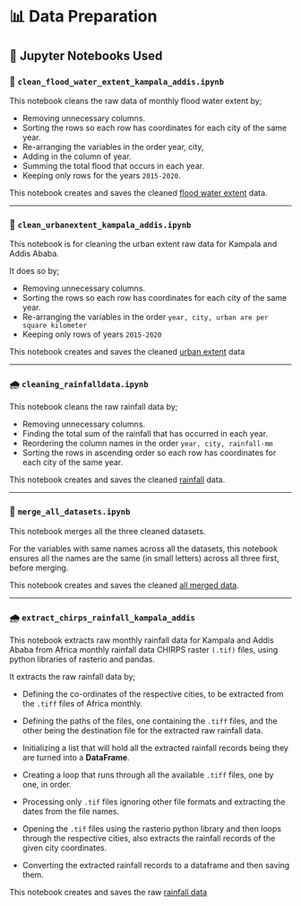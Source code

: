 # 📊 Data Preparation

## 📓 Jupyter Notebooks Used

### 🌊 `clean_flood_water_extent_kampala_addis.ipynb`

This notebook cleans the raw data of monthly flood water extent by;

- Removing unnecessary columns.
- Sorting the rows so each row has coordinates for each city of the same year.
- Re-arranging the variables in the order year, city,
- Adding in the column of year.
- Summing the total flood that occurs in each year.
- Keeping only rows for the years `2015-2020`.

This notebook creates and saves the cleaned
 [flood water extent](https://github.com/MIT-Emerging-Talent/ET6-CDSP-group-01-repo/blob/main/1_datasets/cleaned_data/yearly_flood_water_extent_kampala_addis_2015_2020.csv)
  data.

---

### 🌆 `clean_urbanextent_kampala_addis.ipynb`

This notebook is for cleaning the urban extent raw data for Kampala and Addis Ababa.

It does so by;

- Removing unnecessary columns.
- Sorting the rows so each row has coordinates for each city of the same year.
- Re-arranging the variables in the order `year, city, urban are per square kilometer`
- Keeping only rows of years `2015-2020`

This notebook creates and saves the cleaned
 [urban extent](https://github.com/MIT-Emerging-Talent/ET6-CDSP-group-01-repo/blob/main/1_datasets/cleaned_data/urbanextent_kampala_addis_cleaned.csv)
  data

---

### 🌧️ `cleaning_rainfalldata.ipynb`

This notebook cleans the raw rainfall data by;

- Removing unnecessary columns.
- Finding the total sum of the rainfall that has occurred in each year.
- Reordering the column names in the order `year, city, rainfall-mm`
- Sorting the rows in ascending order so each row has coordinates for each city
 of the same year.

This notebook creates and saves the cleaned
 [rainfall](https://github.com/MIT-Emerging-Talent/ET6-CDSP-group-01-repo/blob/main/1_datasets/cleaned_data/cleaned_rainfalldata.csv)
  data.

---

### 🔗 `merge_all_datasets.ipynb`

This notebook merges all the three cleaned datasets.

For the variables with same names across all the datasets, this notebook
 ensures all the names are the same (in small letters) across all three first,
  before merging.

This notebook creates and saves the cleaned [all merged data](https://github.com/MIT-Emerging-Talent/ET6-CDSP-group-01-repo/blob/main/1_datasets/cleaned_data/merged_flood_rainfall_urban_extent.csv).

---

### 🌧️ `extract_chirps_rainfall_kampala_addis`

This notebook extracts raw monthly rainfall data for Kampala and Addis Ababa from
 Africa monthly rainfall data CHIRPS raster `(.tif)` files, using python
  libraries of rasterio and pandas.

It extracts the raw rainfall data by;

- Defining the co-ordinates of the respective cities, to be extracted from the
 `.tiff` files of Africa monthly.

- Defining the paths of the files, one containing the `.tiff` files, and the
 other being the destination file for the extracted raw rainfall data.

- Initializing a list that will hold all the extracted rainfall records being
 they are turned into a **DataFrame**.

- Creating a loop that runs through all the available `.tiff` files, one by
 one, in order.

- Processing only `.tif` files ignoring other file formats and extracting the
 dates from the file names.

- Opening the `.tif` files using the rasterio python library and then loops
 through the respective cities, also extracts the rainfall records of the given
  city coordinates.

- Converting the extracted rainfall records to a dataframe and then saving them.

This notebook creates and saves the raw [rainfall data](https://github.com/MIT-Emerging-Talent/ET6-CDSP-group-01-repo/blob/main/1_datasets/raw_data/Rainfall_Data.csv)
